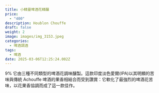 ```yaml
---
title: 小精靈啤酒花精釀
price:
  - "400"
description: Houblon Chouffe
draft: false
weight: 2
image: images/img_3153.jpeg
categories:
  - 啤酒調酒
tags:
  - 啤酒
date: 2025-03-06T12:25:24.002Z
---
```

9% 它由三種不同類型的啤酒花調味釀製。這款印度淡色愛爾(IPA)以其明顯的苦味與傳統 Achouffe 啤酒的果香相結合而受到讚賞：它軟化了最強烈的啤酒花苦味，以花果香協調而成了這一款佳作。